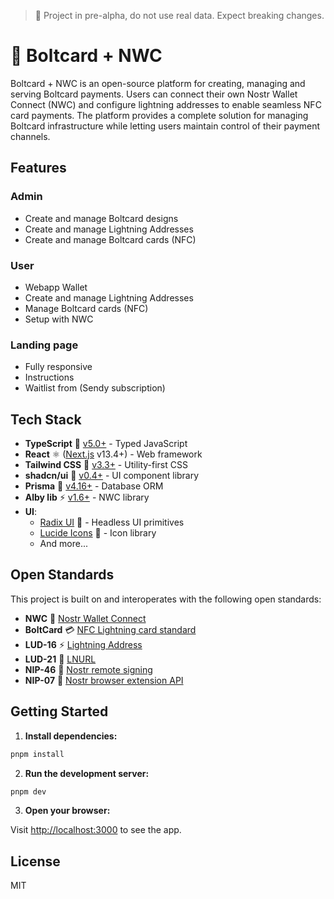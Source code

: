 > 🚨 Project in pre-alpha, do not use real data. Expect breaking changes.

# 🚨 Boltcard + NWC

Boltcard + NWC is an open-source platform for creating, managing and serving Boltcard payments. Users can connect their own Nostr Wallet Connect (NWC) and configure lightning addresses to enable seamless NFC card payments. The platform provides a complete solution for managing Boltcard infrastructure while letting users maintain control of their payment channels.

## Features

### Admin

- Create and manage Boltcard designs
- Create and manage Lightning Addresses
- Create and manage Boltcard cards (NFC)

### User

- Webapp Wallet
- Create and manage Lightning Addresses
- Manage Boltcard cards (NFC)
- Setup with NWC

### Landing page

- Fully responsive
- Instructions
- Waitlist from (Sendy subscription)

## Tech Stack

- **TypeScript** 🔷 [v5.0+](https://www.typescriptlang.org/) - Typed JavaScript
- **React** ⚛️ ([Next.js](https://nextjs.org/) v13.4+) - Web framework
- **Tailwind CSS** 🎨 [v3.3+](https://tailwindcss.com/) - Utility-first CSS
- **shadcn/ui** 🎯 [v0.4+](https://ui.shadcn.com/) - UI component library
- **Prisma** 💾 [v4.16+](https://www.prisma.io/) - Database ORM
- **Alby lib** ⚡ [v1.6+](https://github.com/getAlby/js-sdk) - NWC library
- **UI**:
  - [Radix UI](https://www.radix-ui.com/) 🎨 - Headless UI primitives
  - [Lucide Icons](https://lucide.dev/) 🎯 - Icon library
  - And more...

## Open Standards

This project is built on and interoperates with the following open standards:

- **NWC** 🔑 [Nostr Wallet Connect](https://nwc.getalby.com/)
- **BoltCard** 💳 [NFC Lightning card standard](https://github.com/boltcard/boltcard)
- **LUD-16** ⚡ [Lightning Address](https://github.com/lnurl/luds/blob/luds/16.md)
- **LUD-21** 🔗 [LNURL](https://github.com/lnurl/luds/blob/luds/21.md)
- **NIP-46** 🔏 [Nostr remote signing](https://github.com/nostr-protocol/nips/blob/master/46.md)
- **NIP-07** 🔌 [Nostr browser extension API](https://github.com/nostr-protocol/nips/blob/master/07.md)

## Getting Started

1. **Install dependencies:**

```bash
pnpm install
```

2. **Run the development server:**

```bash
pnpm dev
```

3. **Open your browser:**

Visit [http://localhost:3000](http://localhost:3000) to see the app.

## License

MIT
